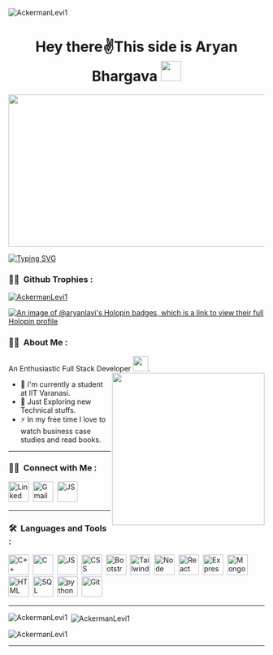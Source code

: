 <p align="left"> <img src="https://komarev.com/ghpvc/?username=AckermanLevi1&label=Profile%20views&color=0e75b6&style=flat" alt="AckermanLevi1" /> </p>
<h1 align="center">Hey there✌️This side is Aryan Bhargava <img src="https://media.giphy.com/media/hvRJCLFzcasrR4ia7z/giphy.gif" width="40"></h1>

<p align="center"><img src="https://media.giphy.com/media/dWesBcTLavkZuG35MI/giphy.gif" width="600" height="300"  /></p>
<a href="https://git.io/typing-svg"><img src="https://readme-typing-svg.demolab.com?font=Fira+Code&weight=600&size=24&duration=4000&pause=1050&color=051116&background=FF258D00&center=true&vCenter=true&width=1000&lines=Full+Stack+Web+Developer+from+India;Coding+is+not+just+code%2C+that+is+a+live+thing+to+serve+everyone!;Believing+in+making+money+work+for+me" alt="Typing SVG" /></a>

### :man_technologist: &nbsp;Github Trophies  :
<p align="left"> <a href="https://github.com/ryo-ma/github-profile-trophy"><img src="https://github-profile-trophy.vercel.app/?username=AckermanLevi1" alt="AckermanLevi1" /></a> </p>

[![An image of @aryanlavi's Holopin badges, which is a link to view their full Holopin profile](https://holopin.me/aryanlavi)](https://holopin.io/@aryanlavi)

### :man_technologist: &nbsp;About Me :
 An Enthusiastic Full Stack Developer <img src="https://media.giphy.com/media/WUlplcMpOCEmTGBtBW/giphy.gif" width="30">.
<img align="right" src="https://user-images.githubusercontent.com/74038190/212741999-016fddbd-617a-4448-8042-0ecf907aea25.gif" alt="" width="300" >
- 🔭 I'm currently a student at IIT Varanasi.
- 🌱 Just Exploring new Technical stuffs.
- ⚡ In my free time I love to watch business case studies and read books.
---
### :man_technologist: &nbsp;Connect with Me :
<p>
  <a href="https://www.linkedin.com/in/aryan-bhargava-2ab985233" target="_blank"><img src="https://cdn-icons-png.flaticon.com/128/3536/3536505.png" title="Linked In" alt="Linked In" width="40" height="40"/></a>&nbsp;
<a href="mailto:bhargavaaryan007@gmail.com"><img src="https://cdn-icons-png.flaticon.com/128/5968/5968534.png" title="Gmail" alt="Gmail" width="40" height="40"/></a>&nbsp;
<a href="https://leetcode.com/Aryan__25/" target="_blank"><img src="https://img.icons8.com/?size=80&id=wDGo581Ea5Nf&format=png" title="leetcode" alt="JS" width="40" height="40"/></a>&nbsp;
</p><hr>

### 🛠 &nbsp;Languages and Tools :

<p>
<a href="https://www.w3schools.com/cpp/cpp_intro.asp#:~:text=C%2B%2B%20is%20a%20cross%2Dplatform,extension%20to%20the%20C%20language."><img src="https://cdn-icons-png.flaticon.com/128/6132/6132222.png" title="C++" alt="C++" width="40" height="40"/></a>&nbsp;
<a href="https://www.w3schools.com/c/c_intro.php"><img src="https://cdn-icons-png.flaticon.com/128/3600/3600912.png" title="C" alt="C" width="40" height="40"/></a>&nbsp;
<a href="https://www.w3schools.com/js/js_intro.asp"><img src="https://cdn-icons-png.flaticon.com/128/721/721791.png" title="Javascript" alt="JS" width="40" height="40"/></a>&nbsp;
<a href="https://www.w3schools.com/css/css_intro.asp"><img src="https://cdn-icons-png.flaticon.com/128/5968/5968242.png" title="CSS" alt="CSS" width="40" height="40"/></a>&nbsp;
<a href="https://getbootstrap.com/docs/4.0/getting-started/introduction/"><img src="https://cdn-icons-png.flaticon.com/128/5968/5968672.png" title="Bootstrap" alt="Bootstrap" width="40" height="40"/></a>&nbsp;
<a href="https://www.geeksforgeeks.org/introduction-to-tailwind-css/"><img src="https://upload.wikimedia.org/wikipedia/commons/thumb/d/d5/Tailwind_CSS_Logo.svg/768px-Tailwind_CSS_Logo.svg.png?20230715030042" title="Tailwind" alt="Tailwind" width="40" height="40"/></a>&nbsp;
<a href="https://www.w3schools.com/nodejs/nodejs_intro.asp"><img src="https://cdn-icons-png.flaticon.com/128/5968/5968322.png"  title="Node" alt="Node" width="40" height="40"/></a>&nbsp;
<a href="https://www.geeksforgeeks.org/reactjs-introduction/"><img src="https://cdn-icons-png.flaticon.com/128/1260/1260667.png" title="React" alt="React" width="40" height="40"/></a>&nbsp;
<a href="https://www.geeksforgeeks.org/introduction-to-express/"><img src="https://www.vectorlogo.zone/logos/expressjs/expressjs-icon.svg" title="Express" alt="Express" width="40" height="40"/></a>&nbsp;
<a href="https://www.geeksforgeeks.org/mongodb-an-introduction/"><img src="https://www.vectorlogo.zone/logos/mongodb/mongodb-icon.svg" title="MongoDb" alt="MongoDb" width="40" height="40"/></a>&nbsp;
<a href="https://www.w3schools.com/html/html_intro.asp"><img src="https://cdn-icons-png.flaticon.com/128/1051/1051277.png" title="HTML"  alt="HTML" width="40" height="40"/></a>&nbsp;
<a ref="https://www.w3schools.com/sql/sql_intro.asp"><img src="https://cdn-icons-png.flaticon.com/128/4248/4248443.png" title="SQL"  alt="SQL" width="40" height="40"/></a>&nbsp;
<a href="https://www.w3schools.com/python/python_intro.asp"><img src="https://cdn-icons-png.flaticon.com/128/919/919852.png" title="python" alt="python" width="40" height="40"/></a>&nbsp;
 <a href="https://www.w3schools.com/git/git_intro.asp?remote=github"><img src="https://cdn-icons-png.flaticon.com/128/4494/4494748.png" title="Git" **alt="Git" width="40" height="40"/></a>&nbsp;
</p>




---

<p><img align="left" src="https://github-readme-stats.vercel.app/api/top-langs?username=AckermanLevi1&show_icons=true&locale=en&layout=compact" alt="AckermanLevi1" /></p>

<p>&nbsp;<img align="center" src="https://github-readme-stats.vercel.app/api?username=AckermanLevi1&show_icons=true&locale=en" alt="AckermanLevi1" /></p>

<p><img align="center" src="https://github-readme-streak-stats.herokuapp.com/?user=AckermanLevi1&" alt="AckermanLevi1" /></p>



---

